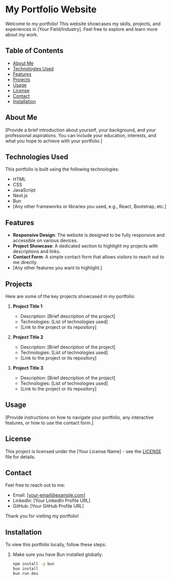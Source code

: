 # My Portfolio Website

Welcome to my portfolio! This website showcases my skills, projects, and experiences in [Your Field/Industry]. Feel free to explore and learn more about my work.

## Table of Contents

- [About Me](#about-me)
- [Technologies Used](#technologies-used)
- [Features](#features)
- [Projects](#projects)
- [Usage](#usage)
- [License](#license)
- [Contact](#contact)
- [Installation](#installation)

## About Me

[Provide a brief introduction about yourself, your background, and your professional aspirations. You can include your education, interests, and what you hope to achieve with your portfolio.]

## Technologies Used

This portfolio is built using the following technologies:

- HTML
- CSS
- JavaScript
- Next.js
- Bun
- [Any other frameworks or libraries you used, e.g., React, Bootstrap, etc.]

## Features

- **Responsive Design**: The website is designed to be fully responsive and accessible on various devices.
- **Project Showcase**: A dedicated section to highlight my projects with descriptions and links.
- **Contact Form**: A simple contact form that allows visitors to reach out to me directly.
- [Any other features you want to highlight.]

## Projects

Here are some of the key projects showcased in my portfolio:

1. **Project Title 1**
   - Description: [Brief description of the project]
   - Technologies: [List of technologies used]
   - [Link to the project or its repository]

2. **Project Title 2**
   - Description: [Brief description of the project]
   - Technologies: [List of technologies used]
   - [Link to the project or its repository]

3. **Project Title 3**
   - Description: [Brief description of the project]
   - Technologies: [List of technologies used]
   - [Link to the project or its repository]

## Usage

[Provide instructions on how to navigate your portfolio, any interactive features, or how to use the contact form.]

## License

This project is licensed under the [Your License Name] - see the [LICENSE](LICENSE) file for details.

## Contact

Feel free to reach out to me:

- Email: [your-email@example.com]
- LinkedIn: [Your LinkedIn Profile URL]
- GitHub: [Your GitHub Profile URL]

Thank you for visiting my portfolio!

## Installation

To view this portfolio locally, follow these steps:

1. Make sure you have Bun installed globally:
   ```bash
   npm install -g bun
   bun install
   bun run dev
   ```
   

